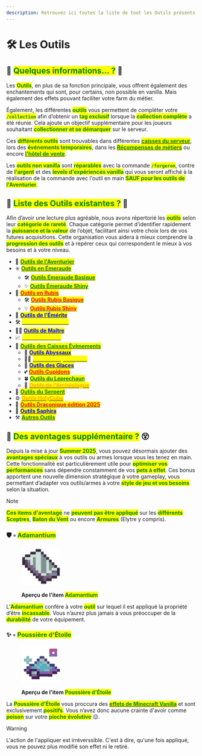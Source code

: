 ```yaml
---
description: Retrouvez ici toutes la liste de tout les Outils présents sur le serveur.
---
```


# 🛠️ Les Outils

## 💠 <mark style="color:green;">Quelques informations... ?</mark> 📃

Les <mark style="color:green;">**Outils**</mark>, en plus de sa fonction principale, vous offrent également des enchantements qui sont, pour certains, non possible en vanilla. Mais également des effets pouvant faciliter votre farm du métier.

Également, les différentes <mark style="color:green;">**outils**</mark> vous permettent de compléter votre **<mark style="color:green;">`/collection`</mark>** afin d’obtenir un <mark style="color:green;">**tag exclusif**</mark> lorsque la <mark style="color:green;">**collection complète**</mark> a été réunie. Cela ajoute un objectif supplémentaire pour les joueurs souhaitant <mark style="color:green;">**collectionner et se démarquer**</mark> sur le serveur.

Ces <mark style="color:green;">**différents outils**</mark> sont trouvables dans différentes [<mark style="color:green;">**caisses du serveur**</mark>](https://wiki.evolucraft.fr/le-gameplay/les-caisses), lors des <mark style="color:green;">**événements temporaires**</mark>, dans les [<mark style="color:green;">**Récompenses de métiers**</mark>](https://wiki.evolucraft.fr/le-gameplay/les-metiers#progression) ou encore [<mark style="color:green;">**l'hôtel de vente**</mark>](https://wiki.evolucraft.fr/le-gameplay/le-commerce#hotel-des-ventes).

Les <mark style="color:green;">**outils non vanilla**</mark> sont <mark style="color:green;">**réparables**</mark> avec la commande <mark style="color:green;">**`/forgeron`**</mark>, contre de <mark style="color:green;">**l'argent**</mark> et des <mark style="color:green;">**levels d'expériences vanilla**</mark> qui vous seront affiché à la réalisation de la commande avec l'outil en main <mark style="color:green;">**SAUF pour les outils de l'Aventurier**</mark>.

## 💠 <mark style="color:green;">Liste des Outils existantes ?</mark> 📑

Afin d’avoir une lecture plus agréable, nous avons répertorié les <mark style="color:green;">**outils**</mark> selon leur <mark style="color:green;">**catégorie de rareté**</mark>. Chaque catégorie permet d’identifier rapidement la <mark style="color:green;">**puissance et la valeur**</mark> de l’objet, facilitant ainsi votre choix lors de vos futures acquisitions. Cette organisation vous aidera à mieux comprendre la <mark style="color:green;">**progression des outils**</mark> et à repérer ceux qui correspondent le mieux à vos besoins et à votre niveau.  

* 🤠 [<mark style="color:green;"><strong>Outils de l'Aventurier</strong></mark>](https://wiki.evolucraft.fr/codex/outils/aventurier)
* ✳️ [<mark style="color:green;"><strong>Outils en Émeraude</strong></mark>](https://wiki.evolucraft.fr/codex/outils/emeraude)
  * 🛠️ [<mark style="color:green;"><strong>Outils Émeraude Basique</strong></mark>](https://wiki.evolucraft.fr/codex/outils/emeraude#outils-en-émeraude)
  * ✨ [<mark style="color:green;"><strong>Outils Émeraude Shiny</strong></mark>](https://wiki.evolucraft.fr/codex/outils/emeraude#outils-en-émeraude-shiny)
* 🔻 [<mark style="color:red;"><strong>Outils en Rubis</strong></mark>](https://wiki.evolucraft.fr/codex/outils/rubis)
  * 🛠️ [<mark style="color:red;"><strong>Outils Rubis Basique</strong></mark>](https://wiki.evolucraft.fr/codex/outils/emeraude#outils-en-rubis)
  * ✨ [<mark style="color:red;"><strong>Outils Rubis Shiny</strong></mark>](https://wiki.evolucraft.fr/codex/outils/emeraude#outils-en-rubis-shiny)
* 💎 [<mark style="color:blue;"><strong>Outils de l'Émérite</strong></mark>](https://wiki.evolucraft.fr/codex/outils/emerite)
* 🛠️ [<mark style="color:yellow;"><strong>Outils des Métiers</strong></mark>](https://wiki.evolucraft.fr/codex/outils/metiers)
* 👨‍🎓 [<mark style="color:blue;"><strong>Outils de Maître</strong></mark>](https://wiki.evolucraft.fr/codex/outils/maitre)
* 📈 [<mark style="color:yellow;"><strong>Outils Évolutifs</strong></mark>](https://wiki.evolucraft.fr/codex/outils/evolutive)
* 🎁 [<mark style="color:green;"><strong>Outils des Caisses Évènements</strong></mark>](https://wiki.evolucraft.fr/codex/outils/caisses)
  * 🌊 [<mark style="color:blue;"><strong>Outils Abyssaux</strong></mark>](https://wiki.evolucraft.fr/codex/outils/caisses#outils-abyssaux)
  * 🏴‍☠️ [<mark style="color:yellow;"><strong>Outils Conquistadors</strong></mark>](https://wiki.evolucraft.fr/codex/outils/caisses#outils-conquistadors)
  * 🧊 [<mark style="color:blue;"><strong>Outils des Glaces</strong></mark>](https://wiki.evolucraft.fr/codex/outils/caisses#outils-des-glaces)
  * 💕 [<mark style="color:red;"><strong>Outils Cupidons</strong></mark>](https://wiki.evolucraft.fr/codex/outils/caisses#outils-cupidon)
  * 🍀 [<mark style="color:green;"><strong>Outils du Leprechaun</strong></mark>](https://wiki.evolucraft.fr/codex/outils/caisses#outils-du-leprechaun)
  * 🦴 [<mark style="color:orange;"><strong>Outils de l'Archéologue</strong></mark>](https://wiki.evolucraft.fr/codex/outils/caisses#outils-de-larchéologue)
* 🐍 [<mark style="color:green;"><strong>Outils du Serpent</strong></mark>](https://wiki.evolucraft.fr/codex/outils/serpent)
* ⚙️ [<mark style="color:orange;"><strong>Outils HolyCube</strong></mark>](https://wiki.evolucraft.fr/codex/outils/holycube)
* 🐲 [<mark style="color:red;"><strong>Outils Draconique édition 2025</strong></mark>](https://wiki.evolucraft.fr/codex/outils/draconique2025)
* 🐉 [<mark style="color:blue;"><strong>Outils Saphira</strong></mark>](https://wiki.evolucraft.fr/codex/outils/saphira)
* ⚒️ [<mark style="color:green;"><strong>Autres Outils</strong></mark>](https://wiki.evolucraft.fr/codex/outils/autre)

## 💠 <mark style="color:green;">Des aventages supplémentaire ?</mark> 😵

Depuis la mise à jour <mark style="color:green;">**Summer 2025**</mark>, vous pouvez désormais ajouter des <mark style="color:green;">**avantages spéciaux**</mark> à vos outils ou armes lorsque vous les tenez en main. Cette fonctionnalité est particulièrement utile pour <mark style="color:green;">**optimiser vos performances**</mark> sans dépendre constamment de vos <mark style="color:green;">**pets à effet**</mark>. Ces bonus apportent une nouvelle dimension stratégique à votre gameplay, vous permettant d’adapter vos outils/armes à votre <mark style="color:green;">**style de jeu et vos besoins**</mark> selon la situation.

> [!NOTE]
> <mark style="color:green;"><strong>Ces items d'aventage</strong></mark> ne <mark style="color:green;"><strong>peuvent pas être appliqué</strong></mark> sur les <mark style="color:green;"><strong>différents Sceptres</strong></mark>, <mark style="color:green;"><strong>Baton du Vent</strong></mark> ou encore <mark style="color:green;"><strong>Armures</strong></mark> (Elytre y compris). 

### 🛡️ ◦ <mark style="color:green;">Adamantium</mark>
<figure align="left"><img src="../../.gitbook/assets/Codex/Outils/Adamantium.png" alt=""><figcaption><p><strong>Aperçu de l'item <mark style="color:green;">Adamantium</mark></strong></p></figcaption></figure>

L’<mark style="color:green;">**Adamantium**</mark> confère à votre <mark style="color:green;">**outil**</mark> sur lequel il est appliqué la propriété d’être <mark style="color:green;">**incassable**</mark>. Vous n’aurez plus jamais à vous préoccuper de la <mark style="color:green;">**durabilité**</mark> de votre équipement.

### ✨ ◦ <mark style="color:green;">Poussière d'Étoile</mark>
<figure align="left"><img src="../../.gitbook/assets/Codex/Outils/PoussiereEtoile.png" alt=""><figcaption><p><strong>Aperçu de l'item <mark style="color:green;">Poussière d'Étoile</mark></strong></p></figcaption></figure>

La <mark style="color:green;">**Poussière d'Étoile**</mark> vous proccura des [<mark style="color:green;">**effets de Minecraft Vanilla**</mark>](https://fr.minecraft.wiki/w/Effet) et sont exclusivement <mark style="color:green;">**positifs**</mark>. Vous n’avez donc aucune crainte d'avoir comme <mark style="color:green;">**poison**</mark> sur votre <mark style="color:green;">**pioche évolutive**</mark> 😌.

> [!WARNING]
> L'action de l'appliquer est irréverssible. C'est à dire, qu'une fois appliqué, vous ne pouvez plus modifié son effet ni le retiré.



